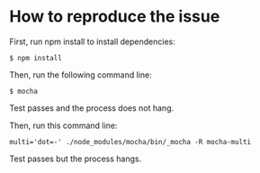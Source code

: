 How to reproduce the issue
=============================

First, run npm install to install dependencies:
```
$ npm install
```

Then, run the following command line:
```
$ mocha
```

Test passes and the process does not hang.

Then, run this command line:
```
multi='dot=-' ./node_modules/mocha/bin/_mocha -R mocha-multi
```

Test passes but the process hangs.

